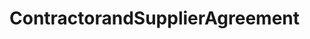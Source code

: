 # ContractorandSupplierAgreement   

<script src="https://unpkg.com/@stoplight/elements/web-components.min.js"></script>
<link rel="stylesheet" href="https://unpkg.com/@stoplight/elements/styles.min.css">

<elements-api
  apiDescriptionUrl="ContractorandSupplierAgreement.yaml"
  layout="sidebar"
  router="hash"
  hideTryIt="false"
  hideSchemas="false"
  hideInternal="false"
/>